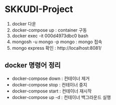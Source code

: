 # SKKUDI-Project
1. docker 다운  
2. docker-compose up : container 구동
3. docker exec -it 000d4973dbc0 bash
4. mongosh -u mongo -p mongo : mongo 접속
5. mongo express 확인 : http://localhost:8081/


## docker 명령어 정리
- docker-compose down : 컨테이너 제거
- docker-compose stop : 컨테이너 중지
- docker-compose start : 컨테이너 재시작
- docker-compose up -d : 컨테이너 백그라운드 실행
